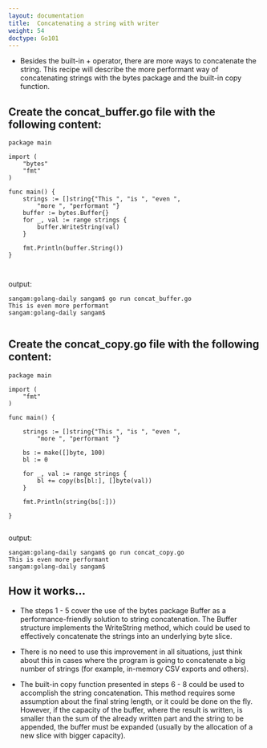 ```yaml
---
layout: documentation
title:  Concatenating a string with writer
weight: 54
doctype: Go101
---
```


- Besides the built-in + operator, there are more ways to concatenate the string.  This recipe will describe the more performant way of concatenating strings with the bytes package and the built-in copy function.

## Create the concat_buffer.go file with the following content:
```
package main

import (
	"bytes"
	"fmt"
)

func main() {
	strings := []string{"This ", "is ", "even ",
		"more ", "performant "}
	buffer := bytes.Buffer{}
	for _, val := range strings {
		buffer.WriteString(val)
	}

	fmt.Println(buffer.String())
}



```

output: 

```
sangam:golang-daily sangam$ go run concat_buffer.go
This is even more performant 
sangam:golang-daily sangam$ 


```
## Create the concat_copy.go file with the following content:

```
package main

import (
	"fmt"
)

func main() {

	strings := []string{"This ", "is ", "even ",
		"more ", "performant "}

	bs := make([]byte, 100)
	bl := 0

	for _, val := range strings {
		bl += copy(bs[bl:], []byte(val))
	}

	fmt.Println(string(bs[:]))

}


```

output: 

```
sangam:golang-daily sangam$ go run concat_copy.go
This is even more performant 
sangam:golang-daily sangam$ 
```
## How it works...

- The steps 1 - 5 cover the use of the bytes package Buffer as a performance-friendly solution to string concatenation. The Buffer structure implements the WriteString method, which could be used to effectively concatenate the strings into an underlying byte slice.

- There is no need to use this improvement in all situations, just think about this in cases where the program is going to concatenate a big number of strings (for example, in-memory CSV exports and others).

- The built-in copy function presented in steps 6 - 8 could be used to accomplish the string concatenation. This method requires some assumption about the final string length, or it could be done on the fly. However, if the capacity of the buffer, where the result is written, is smaller than the sum of the already written part and the string to be appended, the buffer must be expanded (usually by the allocation of a new slice with bigger capacity).
